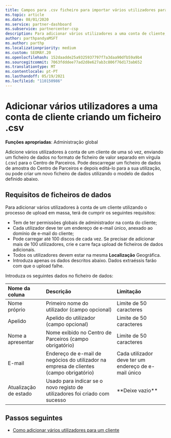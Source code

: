 ```yaml
---
title: Campos para .csv ficheiro para importar vários utilizadores para uma conta de cliente
ms.topic: article
ms.date: 08/01/2020
ms.service: partner-dashboard
ms.subservice: partnercenter-csp
description: Para adicionar vários utilizadores a uma conta de cliente, crie um ficheiro de valor separado em vírgula (.csv) com campos apropriados.
author: parthpandyaMSFT
ms.author: parthp
ms.localizationpriority: medium
ms.custom: SEOMAY.20
ms.openlocfilehash: 152daadde25a9325937797f7a3daa90dfb59a9b4
ms.sourcegitcommit: 7063fdddee77ad2d8e627ab3c806f76d173ab652
ms.translationtype: MT
ms.contentlocale: pt-PT
ms.lasthandoff: 05/19/2021
ms.locfileid: "110150986"
---
```

# <a name="add-multiple-users-to-a-customer-account-by-creating-a-csv-file"></a>Adicionar vários utilizadores a uma conta de cliente criando um ficheiro .csv

**Funções apropriadas**: Administração global

Adicione vários utilizadores à conta de um cliente de uma só vez, enviando um ficheiro de dados no formato de ficheiro de valor separado em vírgula (.csv) para o Centro de Parceiros. Pode descarregar um ficheiro de dados de amostra do Centro de Parceiros e depois editá-lo para a sua utilização, ou pode criar um novo ficheiro de dados utilizando o modelo de dados definido abaixo.

## <a name="data-file-requirements"></a><a href="" id="creatingtheimportcsvfile"></a>Requisitos de ficheiros de dados

Para adicionar vários utilizadores à conta de um cliente utilizando o processo de upload em massa, terá de cumprir os seguintes requisitos:

- Tem de ter permissões globais de administrador na conta do cliente;
- Cada utilizador deve ter um endereço de e-mail único, anexado ao domínio de e-mail do cliente;
- Pode carregar até 100 discos de cada vez. Se precisar de adicionar mais de 100 utilizadores, crie e carre faça upload de ficheiros de dados adicionais.
- Todos os utilizadores devem estar na mesma **Localização** Geográfica.
- Introduza apenas os dados descritos abaixo. Dados extraéssis farão com que o upload falhe.

Introduza os seguintes dados no ficheiro de dados:

| **Nome da coluna** | **Descrição**  | **Limitação**  |
|:-------- |:------  |:----- |
| Nome próprio  | Primeiro nome do utilizador (campo opcional)  | Limite de 50 caracteres  |
| Apelido  | Apelido do utilizador (campo opcional)  | Limite de 50 caracteres  |
| Nome a apresentar    | Nome exibido no Centro de Parceiros (campo obrigatório)                            | Limite de 50 caracteres                         |
| E-mail   | Endereço de e-mail de negócios do utilizador na empresa de clientes (campo obrigatório)           | Cada utilizador deve ter um endereço de e-mail único |
| Atualização de estado   | Usado para indicar se o novo registo de utilizadores foi criado com sucesso | \*\*Deixe vazio\*\*                        |

## <a name="next-steps"></a>Passos seguintes

- [Como adicionar vários utilizadores para um cliente](adding-multiple-users-to-a-customer-account.md)